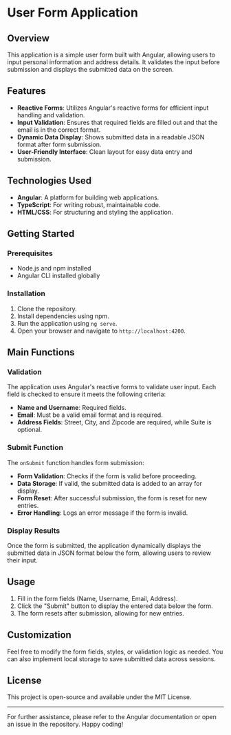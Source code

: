 # User Form Application

## Overview

This application is a simple user form built with Angular, allowing users to input personal information and address details. It validates the input before submission and displays the submitted data on the screen.

## Features

- **Reactive Forms**: Utilizes Angular's reactive forms for efficient input handling and validation.
- **Input Validation**: Ensures that required fields are filled out and that the email is in the correct format.
- **Dynamic Data Display**: Shows submitted data in a readable JSON format after form submission.
- **User-Friendly Interface**: Clean layout for easy data entry and submission.

## Technologies Used

- **Angular**: A platform for building web applications.
- **TypeScript**: For writing robust, maintainable code.
- **HTML/CSS**: For structuring and styling the application.

## Getting Started

### Prerequisites

- Node.js and npm installed
- Angular CLI installed globally

### Installation

1. Clone the repository.
2. Install dependencies using npm.
3. Run the application using `ng serve`.
4. Open your browser and navigate to `http://localhost:4200`.

## Main Functions

### Validation

The application uses Angular's reactive forms to validate user input. Each field is checked to ensure it meets the following criteria:

- **Name and Username**: Required fields.
- **Email**: Must be a valid email format and is required.
- **Address Fields**: Street, City, and Zipcode are required, while Suite is optional.

### Submit Function

The `onSubmit` function handles form submission:

- **Form Validation**: Checks if the form is valid before proceeding.
- **Data Storage**: If valid, the submitted data is added to an array for display.
- **Form Reset**: After successful submission, the form is reset for new entries.
- **Error Handling**: Logs an error message if the form is invalid.

### Display Results

Once the form is submitted, the application dynamically displays the submitted data in JSON format below the form, allowing users to review their input.

## Usage

1. Fill in the form fields (Name, Username, Email, Address).
2. Click the "Submit" button to display the entered data below the form.
3. The form resets after submission, allowing for new entries.

## Customization

Feel free to modify the form fields, styles, or validation logic as needed. You can also implement local storage to save submitted data across sessions.

## License

This project is open-source and available under the MIT License.

---

For further assistance, please refer to the Angular documentation or open an issue in the repository. Happy coding!
